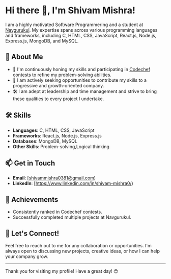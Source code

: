 # Hi there 👋, I'm Shivam Mishra!



I am a highly motivated Software Programmering and a student at [Navgurukul](https://navgurukul.org/). My expertise spans across various programming languages and frameworks, including C, HTML, CSS, JavaScript, React.js, Node.js, Express.js, MongoDB, and MySQL.

## 🚀 About Me

- 🌱 I'm continuously honing my skills and participating in [Codechef](https://www.codechef.com/users/shivam_mishra2) contests to refine my problem-solving abilities.
- 💼 I am actively seeking opportunities to contribute my skills to a progressive and growth-oriented company.
- 🛠️ I am adept at leadership and time management and strive to bring these qualities to every project I undertake.

## 🛠️ Skills

- **Languages**: C, HTML, CSS, JavaScript
- **Frameworks**: React.js, Node.js, Express.js
- **Databases**: MongoDB, MySQL
- **Other Skills**: Problem-solving,Logical thinking

## 📫 Get in Touch

- **Email**: [shivammishra0381@gmail.com)
- **LinkedIn**: [https://www.linkedin.com/in/shivam-mishra0/)

## 🌟 Achievements

- Consistently ranked in Codechef contests.
- Successfully completed multiple projects at Navgurukul.

## 🤝 Let's Connect!

Feel free to reach out to me for any collaboration or opportunities. I'm always open to discussing new projects, creative ideas, or how I can help your company grow.

---

Thank you for visiting my profile! Have a great day! 😊




